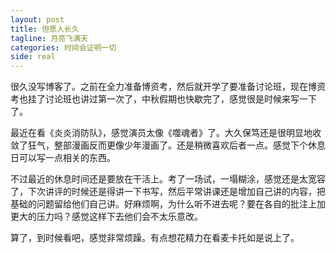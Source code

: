 ```yaml
---
layout: post
title: 但愿人长久
tagline: 月亮飞满天
categories: 时间会证明一切
side: real
---
```


很久没写博客了。之前在全力准备博资考，然后就开学了要准备讨论班，现在博资考也挂了讨论班也讲过第一次了，中秋假期也快歇完了，感觉很是时候来写一下了。

最近在看《炎炎消防队》，感觉演员太像《噬魂者》了。大久保笃还是很明显地收敛了狂气，整部漫画反而更像少年漫画了。还是稍微喜欢后者一点。感觉下个休息日可以写一点相关的东西。

不过最近的休息时间还是要放在干活上。考了一场试，一塌糊涂，感觉还是太宽容了，下次讲评的时候还是得讲一下书写，然后平常讲课还是增加自己讲的内容，把基础的问题留给他们自己讲。好麻烦啊，为什么听不进去呢？要在各自的批注上加更大的压力吗？感觉这样下去他们会不太乐意改。

算了，到时候看吧，感觉非常烦躁。有点想花精力在看麦卡托如是说上了。